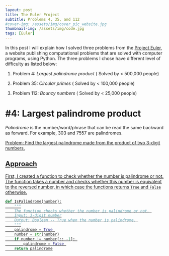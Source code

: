 ```yaml
---
layout: post
title: The Euler Project
subtitle: Problems 4, 35, and 112
#cover-img: /assets/img/cover_pic_website.jpg
thumbnail-img: /assets/img/code.jpg
tags: [Euler]
---
```


In this post I will explain how I solved three problems from the [Project Euler](https://projecteuler.net/), a website publishing computational problems that are solved with computer programs, using Python.  The three problems I chose have different level of difficulty as listed below: 

1. Problem 4: *Largest palindrome product* ( Solved by < 500,000 people)

2. Problem 35: *Circular primes* ( Solved by < 100,000 people)

3. Problem 112: *Bouncy numbers* ( Solved by < 25,000 people)

   

# #4: Largest palindrome product

*Palindrome* is the number/word/phrase that can be read the same backward as forward. For example, 303  and 7557 are  palindromes. 

<u>Problem<u>: Find the largest palindrome made from the product of two 3-digit numbers. 

## Approach 

First, I created a function to check whether the number is palindrome or not. The function takes a  number and checks whether this number is equivalent to the reversed number, in which case the functions returns `True`  and `False`  otherwise. 

```python
def IsPalindrome(number):
    """
    The function checks whether the number is palindrome or not. 
    Input: 3-digit number
    Output: Boolean -- True when the number is palindrome. 
    """
    palindrome = True 
    number = str(number)
    if number != number[:: -1]: 
        palindrome = False 
    return palindrome
```

